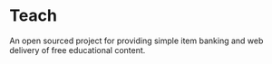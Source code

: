 # Teach
An open sourced project for providing simple item banking and web delivery of free educational content.
